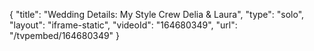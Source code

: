 {
    "title": "Wedding Details: My Style Crew Delia & Laura",
    "type": "solo",
    "layout": "iframe-static",
    "videoId": "164680349",
    "url": "\/tvpembed\/164680349"
}